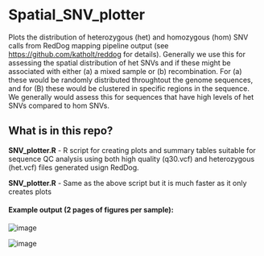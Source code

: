 # Spatial_SNV_plotter
Plots the distribution of heterozygous (het) and homozygous (hom) SNV calls from RedDog mapping pipeline output (see https://github.com/katholt/reddog for details).  Generally we use this for assessing the spatial distribution of het SNVs and if these might be associated with either (a) a mixed sample or (b) recombination.  For (a) these would be randomly distributed throughtout the genome sequences, and for (B) these would be clustered in specific regions in the sequence.  We generally would assess this for sequences that have high levels of het SNVs compared to hom SNVs. &nbsp;

## What is in this repo?
**SNV_plotter.R** - R script for creating plots and summary tables suitable for sequence QC analysis using both high quality (q30.vcf) and heterozygous (het.vcf) files generated usign RedDog.  &nbsp;

**SNV_plotter.R** - Same as the above script but it is much faster as it only creates plots &nbsp;

#### Example output (2 pages of figures per sample):

![image](https://user-images.githubusercontent.com/8507671/144292933-4795321d-68d1-43dd-a8d5-ddf5bd431e18.png)

![image](https://user-images.githubusercontent.com/8507671/144292977-129cdfbf-9788-46f3-a525-8b9f42385793.png)
